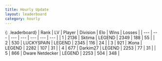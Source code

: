 ```yaml
---
title: Hourly Update
layout: leaderboard
category: hourly
---
```


{: .leaderboard}
| Rank | LV | Player | Division | Elo | Wins | Losses |
| --- | --- | --- | --- | --- | --- | --- |
| <span data-change="0">1</span> | 2136 | <span title="ID: 353063">Sktima</span> | LEGEND | <span data-change="0">2349</span> | <span data-change="0">188</span> | <span data-change="0">55</span> |
| <span data-change="0">2</span> | 530 | <span title="ID: 623829">LUCKYSPAIN</span> | LEGEND | <span data-change="0">2345</span> | <span data-change="0">116</span> | <span data-change="0">24</span> |
| <span data-change="0">3</span> | 921 | <span title="ID: 402846">Жoпа</span> | LEGEND | <span data-change="0">2282</span> | <span data-change="0">107</span> | <span data-change="0">31</span> |
| <span data-change="0">4</span> | 677 | <span title="ID: 694036">Darkim27</span> | LEGEND | <span data-change="0">2253</span> | <span data-change="0">77</span> | <span data-change="0">31</span> |
| <span data-change="0">5</span> | 866 | <span title="ID: 720567">Dware Netdecker</span> | LEGEND | <span data-change="1">2253</span> | <span data-change="2">504</span> | <span data-change="1">348</span> |